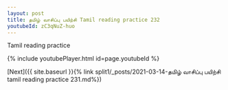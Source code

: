 ```yaml
---
layout: post
title: தமிழ் வாசிப்பு பயிற்சி Tamil reading practice 232
youtubeId: zC3qNuZ-huo
---
```

 
 
Tamil reading practice
 
 
 
 
 


{% include youtubePlayer.html id=page.youtubeId %}
 
[Next]({{ site.baseurl }}{% link  split1/_posts/2021-03-14-தமிழ் வாசிப்பு பயிற்சி tamil reading practice 231.md%})
 
